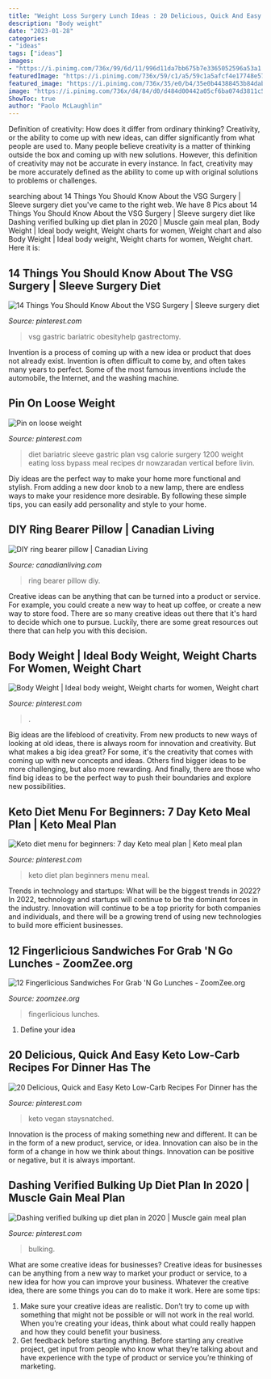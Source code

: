```yaml
---
title: "Weight Loss Surgery Lunch Ideas : 20 Delicious, Quick And Easy Keto Low-carb Recipes For Dinner Has The"
description: "Body weight"
date: "2023-01-28"
categories:
- "ideas"
tags: ["ideas"]
images:
- "https://i.pinimg.com/736x/99/6d/11/996d11da7bb675b7e3365052596a53a1.jpg"
featuredImage: "https://i.pinimg.com/736x/59/c1/a5/59c1a5afcf4e17748e5763d7c49443ab.jpg"
featured_image: "https://i.pinimg.com/736x/35/e0/b4/35e0b44388453b84dab71363aa71da42.jpg"
image: "https://i.pinimg.com/736x/d4/84/d0/d484d00442a05cf6ba074d3811c58566.jpg"
ShowToc: true
author: "Paolo McLaughlin"
---
```



Definition of creativity: How does it differ from ordinary thinking?
Creativity, or the ability to come up with new ideas, can differ significantly from what people are used to. Many people believe creativity is a matter of thinking outside the box and coming up with new solutions. However, this definition of creativity may not be accurate in every instance. In fact, creativity may be more accurately defined as the ability to come up with original solutions to problems or challenges.

	

		
searching about 14 Things You Should Know About the VSG Surgery | Sleeve surgery diet you've came to the right web. We have 8 Pics about 14 Things You Should Know About the VSG Surgery | Sleeve surgery diet like Dashing verified bulking up diet plan in 2020 | Muscle gain meal plan, Body Weight | Ideal body weight, Weight charts for women, Weight chart and also Body Weight | Ideal body weight, Weight charts for women, Weight chart. Here it is:
		
    
## 14 Things You Should Know About The VSG Surgery | Sleeve Surgery Diet

<img loading=lazy src="https://i.pinimg.com/736x/9e/16/a2/9e16a29b34631121f33c7a63187569df.jpg" onerror="this.onerror=null;this.src='https://tse2.mm.bing.net/th?id=OIP.BxxTVBtXokiYXBp6Fku6xAHaLH&amp;pid=15.1';" alt="14 Things You Should Know About the VSG Surgery | Sleeve surgery diet">

_Source: pinterest.com_

>vsg gastric bariatric obesityhelp gastrectomy. 

	

Invention is a process of coming up with a new idea or product that does not already exist. Invention is often difficult to come by, and often takes many years to perfect. Some of the most famous inventions include the automobile, the Internet, and the washing machine.

    
## Pin On Loose Weight

<img loading=lazy src="https://i.pinimg.com/736x/79/f5/47/79f54704cc1ba237931d398ce21a2c1d.jpg" onerror="this.onerror=null;this.src='https://tse1.mm.bing.net/th?id=OIP.xdEblI3nmLeYMbcrTJwG6wHaNK&amp;pid=15.1';" alt="Pin on loose weight">

_Source: pinterest.com_

>diet bariatric sleeve gastric plan vsg calorie surgery 1200 weight eating loss bypass meal recipes dr nowzaradan vertical before livin. 

	

Diy ideas are the perfect way to make your home more functional and stylish. From adding a new door knob to a new lamp, there are endless ways to make your residence more desirable. By following these simple tips, you can easily add personality and style to your home.

    
## DIY Ring Bearer Pillow | Canadian Living

<img loading=lazy src="https://m1.quebecormedia.com/emp/cl_prod/canadian_living-_-eafaa764-9bd6-411f-bb2d-360ce8271f74-_-ringIMAGE1398783564.jpg" onerror="this.onerror=null;this.src='https://tse2.mm.bing.net/th?id=OIP.WhULTWHaGkDfPjJ2Ti9jZQHaHB&amp;pid=15.1';" alt="DIY ring bearer pillow | Canadian Living">

_Source: canadianliving.com_

>ring bearer pillow diy. 

	

Creative ideas can be anything that can be turned into a product or service. For example, you could create a new way to heat up coffee, or create a new way to store food. There are so many creative ideas out there that it's hard to decide which one to pursue. Luckily, there are some great resources out there that can help you with this decision.

    
## Body Weight | Ideal Body Weight, Weight Charts For Women, Weight Chart

<img loading=lazy src="https://i.pinimg.com/736x/35/e0/b4/35e0b44388453b84dab71363aa71da42.jpg" onerror="this.onerror=null;this.src='https://tse4.mm.bing.net/th?id=OIP.FPv5JgaEP8Itfi6db-KRGQHaKx&amp;pid=15.1';" alt="Body Weight | Ideal body weight, Weight charts for women, Weight chart">

_Source: pinterest.com_

>. 

	

Big ideas are the lifeblood of creativity. From new products to new ways of looking at old ideas, there is always room for innovation and creativity. But what makes a big idea great? For some, it's the creativity that comes with coming up with new concepts and ideas. Others find bigger ideas to be more challenging, but also more rewarding. And finally, there are those who find big ideas to be the perfect way to push their boundaries and explore new possibilities.

    
## Keto Diet Menu For Beginners: 7 Day Keto Meal Plan | Keto Meal Plan

<img loading=lazy src="https://i.pinimg.com/736x/99/6d/11/996d11da7bb675b7e3365052596a53a1.jpg" onerror="this.onerror=null;this.src='https://tse2.mm.bing.net/th?id=OIP.lIYqjmrcSsvlHx14tvh63gHaSh&amp;pid=15.1';" alt="Keto diet menu for beginners: 7 day Keto meal plan | Keto meal plan">

_Source: pinterest.com_

>keto diet plan beginners menu meal. 

	

Trends in technology and startups: What will be the biggest trends in 2022?
In 2022, technology and startups will continue to be the dominant forces in the industry. Innovation will continue to be a top priority for both companies and individuals, and there will be a growing trend of using new technologies to build more efficient businesses.

    
## 12 Fingerlicious Sandwiches For Grab &#039;N Go Lunches - ZoomZee.org

<img loading=lazy src="https://zoomzee.org/wp-content/uploads/2018/01/12-Fingerlicious-Sandwiches-For-Grab-‘N-Go-Lunches-1.png" onerror="this.onerror=null;this.src='https://tse1.mm.bing.net/th?id=OIP.f87Yq8UDMqRIZ5RLRngWAwHaNB&amp;pid=15.1';" alt="12 Fingerlicious Sandwiches For Grab &#039;N Go Lunches - ZoomZee.org">

_Source: zoomzee.org_

>fingerlicious lunches. 

	

1. Define your idea

    
## 20 Delicious, Quick And Easy Keto Low-Carb Recipes For Dinner Has The

<img loading=lazy src="https://i.pinimg.com/736x/d4/84/d0/d484d00442a05cf6ba074d3811c58566.jpg" onerror="this.onerror=null;this.src='https://tse1.mm.bing.net/th?id=OIP.RVJ68-cx72qAsledaOJ_fQHaLG&amp;pid=15.1';" alt="20 Delicious, Quick and Easy Keto Low-Carb Recipes For Dinner has the">

_Source: pinterest.com_

>keto vegan staysnatched. 

	

Innovation is the process of making something new and different. It can be in the form of a new product, service, or idea. Innovation can also be in the form of a change in how we think about things. Innovation can be positive or negative, but it is always important.

    
## Dashing Verified Bulking Up Diet Plan In 2020 | Muscle Gain Meal Plan

<img loading=lazy src="https://i.pinimg.com/736x/59/c1/a5/59c1a5afcf4e17748e5763d7c49443ab.jpg" onerror="this.onerror=null;this.src='https://tse4.mm.bing.net/th?id=OIP.UI-PLhiCX5TdPcHRnzPl0wHaKe&amp;pid=15.1';" alt="Dashing verified bulking up diet plan in 2020 | Muscle gain meal plan">

_Source: pinterest.com_

>bulking. 

	

What are some creative ideas for businesses?
Creative ideas for businesses can be anything from a new way to market your product or service, to a new idea for how you can improve your business. Whatever the creative idea, there are some things you can do to make it work. Here are some tips: 
1. Make sure your creative ideas are realistic. Don’t try to come up with something that might not be possible or will not work in the real world. When you’re creating your ideas, think about what could really happen and how they could benefit your business. 
2. Get feedback before starting anything. Before starting any creative project, get input from people who know what they’re talking about and have experience with the type of product or service you’re thinking of marketing.

